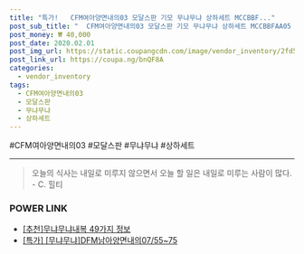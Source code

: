 ```yaml
--- 
title: "특가!   CFM여아양면내의03 모달스판 기모 무냐무냐 상하세트 MCCBBF..." 
post_sub_title: "  CFM여아양면내의03 모달스판 기모 무냐무냐 상하세트 MCCBBFAA05 아동내복" 
post_money: ₩ 40,000 
post_date: 2020.02.01 
post_img_url: https://static.coupangcdn.com/image/vendor_inventory/2fd5/79797efbdc586aad4b5476e23b84507f43bfbad237fd853ae97465e7718d.jpg 
post_link_url: https://coupa.ng/bnQF8A 
categories: 
  - vendor_inventory 
tags: 
  - CFM여아양면내의03 
  - 모달스판 
  - 무냐무냐 
  - 상하세트 
--- 
```

  #CFM여아양면내의03 #모달스판 #무냐무냐 #상하세트 
<hr> 

> 오늘의 식사는 내일로 미루지 않으면서 오늘 할 일은 내일로 미루는 사람이 많다. - C. 힐티 


### POWER LINK

* <a href="https://blog.naver.com/fasyy4321/221792379917" target="_blank">[추천]무냐무냐내복 49가지 정보</a>
* <a href="https://blog.naver.com/sakai111/221792799574" target="_blank">[특가] [무냐무냐]DFM남아양면내의07/55~75</a>
